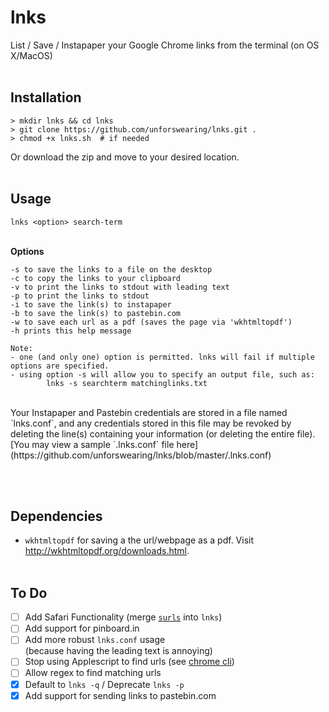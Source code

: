 # lnks
List / Save / Instapaper your Google Chrome links from the terminal (on OS X/MacOS)
<br><br>

## Installation

```
> mkdir lnks && cd lnks
> git clone https://github.com/unforswearing/lnks.git .
> chmod +x lnks.sh	# if needed
```

Or download the zip and move to your desired location.
<br><br>

## Usage

`lnks <option> search-term`
<br><br>

**Options**

	-s to save the links to a file on the desktop
	-c to copy the links to your clipboard
	-v to print the links to stdout with leading text
	-p to print the links to stdout
	-i to save the link(s) to instapaper
	-b to save the link(s) to pastebin.com
	-w to save each url as a pdf (saves the page via 'wkhtmltopdf')
	-h prints this help message

	Note:
	- one (and only one) option is permitted. lnks will fail if multiple options are specified.
	- using option -s will allow you to specify an output file, such as:
			lnks -s searchterm matchinglinks.txt

<br>
Your Instapaper and Pastebin credentials are stored in a file named `lnks.conf`, and any credentials stored in this file may be revoked by deleting the line(s) containing your information (or deleting the entire file).  
<br>
[You may view a sample `.lnks.conf` file here](https://github.com/unforswearing/lnks/blob/master/.lnks.conf)  

<br><br>

## Dependencies
- `wkhtmltopdf` for saving a the url/webpage as a pdf. Visit http://wkhtmltopdf.org/downloads.html.
<br><br>

## To Do

- [ ] Add Safari Functionality (merge [`surls`](https://github.com/unforswearing/surls) into `lnks`)
- [ ] Add support for pinboard.in  
- [ ] Add more robust `lnks.conf` usage  
(because having the leading text is annoying)
- [ ] Stop using Applescript to find urls (see [chrome cli](https://github.com/prasmussen/chrome-cli))
- [ ] Allow regex to find matching urls
- [x] Default to `lnks -q` / Deprecate `lnks -p` 
- [x] Add support for sending links to pastebin.com
